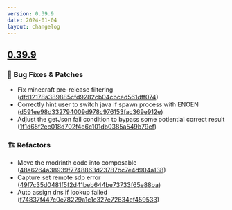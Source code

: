 ```yaml
---
version: 0.39.9
date: 2024-01-04
layout: changelog
---
```

## [0.39.9](#0.39.9)
### 🐛 Bug Fixes & Patches

- Fix minecraft pre-release filtering ([dfd12178a389885cfd9282cb04cbced561dff074](https://github.com/Voxelum/x-minecraft-launcher/commit/dfd12178a389885cfd9282cb04cbced561dff074))
- Correctly hint user to switch java if spawn process with ENOEN ([d591ee98d332794009d978c976153fac369e912e](https://github.com/Voxelum/x-minecraft-launcher/commit/d591ee98d332794009d978c976153fac369e912e))
- Adjust the getJson fail condition to bypass some potiential correct result ([1f1d65f2ec018d702f4e6c101db0385a549b79ef](https://github.com/Voxelum/x-minecraft-launcher/commit/1f1d65f2ec018d702f4e6c101db0385a549b79ef))
### 🏗️ Refactors

- Move the modrinth code into composable ([48a6264a38939f7748863d23787bc7e4d904a138](https://github.com/Voxelum/x-minecraft-launcher/commit/48a6264a38939f7748863d23787bc7e4d904a138))
- Capture set remote sdp error ([49f7c35d0481f5f2d41beb644be73733f65e88ba](https://github.com/Voxelum/x-minecraft-launcher/commit/49f7c35d0481f5f2d41beb644be73733f65e88ba))
- Auto assign dns if lookup failed ([f74837f447c0e78229a1c1c327e72634ef459533](https://github.com/Voxelum/x-minecraft-launcher/commit/f74837f447c0e78229a1c1c327e72634ef459533))
